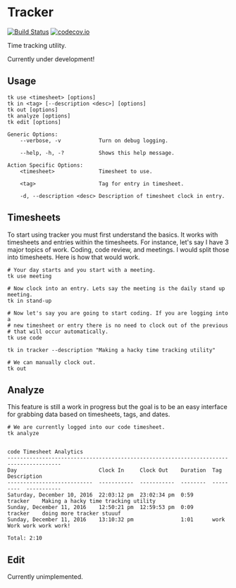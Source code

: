 Tracker
=======

[![Build Status](https://travis-ci.org/quantumew/tracker.png)](https://travis-ci.org/quantumew/tracker.svg?branch=master)
[![codecov.io](https://codecov.io/github/quantumew/tracker/coverage.svg?branch=master)](https://codecov.io/github/quantumew/tracker?branch=master)


Time tracking utility.

Currently under development!

Usage
-----

    tk use <timesheet> [options]
    tk in <tag> [--description <desc>] [options]
    tk out [options]
    tk analyze [options]
    tk edit [options]

    Generic Options:
        --verbose, -v            Turn on debug logging.

        --help, -h, -?           Shows this help message.

    Action Specific Options:
        <timesheet>              Timesheet to use.

        <tag>                    Tag for entry in timesheet.

        -d, --description <desc> Description of timesheet clock in entry.


Timesheets
----------
To start using tracker you must first understand the basics. It works with timesheets and entries within the timesheets. For instance, let's say I have 3 major topics of work. Coding, code review, and meetings. I would split those into timesheets. Here is how that would work.

    # Your day starts and you start with a meeting.
    tk use meeting

    # Now clock into an entry. Lets say the meeting is the daily stand up meeting.
    tk in stand-up

    # Now let's say you are going to start coding. If you are logging into a
    # new timesheet or entry there is no need to clock out of the previous
    # that will occur automatically.
    tk use code

    tk in tracker --description "Making a hacky time tracking utility"

    # We can manually clock out.
    tk out

Analyze
-------
This feature is still a work in progress but the goal is to be an easy interface for grabbing data based on timesheets, tags, and dates.


    # We are currently logged into our code timesheet.
    tk analyze


    code Timesheet Analytics
    ---------------------------------------------------------------------------------------
    Day                          Clock In     Clock Out    Duration  Tag        Description
    ---------------------------  -----------  -----------  --------  ---------  -----------
    Saturday, December 10, 2016  22:03:12 pm  23:02:34 pm  0:59      tracker    Making a hacky time tracking utility
    Sunday, December 11, 2016    12:50:21 pm  12:59:53 pm  0:09      tracker    doing more tracker stuuuf
    Sunday, December 11, 2016    13:10:32 pm               1:01      work       Work work work work!

    Total: 2:10

Edit
----
Currently unimplemented.
